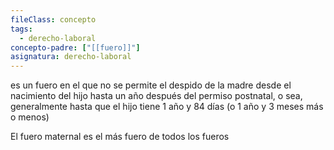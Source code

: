 ```yaml
---
fileClass: concepto
tags:
  - derecho-laboral
concepto-padre: ["[[fuero]]"]
asignatura: derecho-laboral
---
```

es un fuero en el que no se permite el despido de la madre desde el nacimiento del hijo hasta un año después del permiso postnatal, o sea, generalmente hasta que el hijo tiene 1 año y 84 días (o 1 año y 3 meses más o menos)

El fuero maternal es el más fuero de todos los fueros